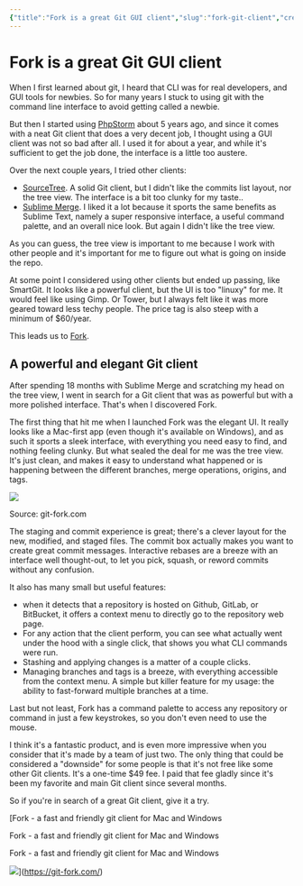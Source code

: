```yaml
---
{"title":"Fork is a great Git GUI client","slug":"fork-git-client","created":"2022-09-14T10:00:33.000Z","updated":"2024-12-07T22:10:43.463+01:00","dg-publish":true,"dg-list-home":true,"project":["[[noobthink.com]]"],"excerpt":"Are you looking for a great Git client? Give Fork a try, it’s awesome.","permalink":"/projects/digital-garden/articles/fork-git-client/","dgPassFrontmatter":true}
---
```


# Fork is a great Git GUI client
When I first learned about git, I heard that CLI was for real developers, and GUI tools for newbies. So for many years I stuck to using git with the command line interface to avoid getting called a newbie.

But then I started using [PhpStorm](https://www.jetbrains.com/phpstorm/) about 5 years ago, and since it comes with a neat Git client that does a very decent job, I thought using a GUI client was not so bad after all. I used it for about a year, and while it's sufficient to get the job done, the interface is a little too austere.

Over the next couple years, I tried other clients:

- [SourceTree](https://www.sourcetreeapp.com/). A solid Git client, but I didn't like the commits list layout, nor the tree view. The interface is a bit too clunky for my taste..
- [Sublime Merge](https://www.sublimemerge.com/). I liked it a lot because it sports the same benefits as Sublime Text, namely a super responsive interface, a useful command palette, and an overall nice look. But again I didn't like the tree view.

As you can guess, the tree view is important to me because I work with other people and it's important for me to figure out what is going on inside the repo.

At some point I considered using other clients but ended up passing, like SmartGit. It looks like a powerful client, but the UI is too "linuxy" for me. It would feel like using Gimp. Or Tower, but I always felt like it was more geared toward less techy people. The price tag is also steep with a minimum of $60/year.

This leads us to [Fork](https://git-fork.com/).

## A powerful and elegant Git client

After spending 18 months with Sublime Merge and scratching my head on the tree view, I went in search for a Git client that was as powerful but with a more polished interface. That's when I discovered Fork.

The first thing that hit me when I launched Fork was the elegant UI. It really looks like a Mac-first app (even though it's available on Windows), and as such it sports a sleek interface, with everything you need easy to find, and nothing feeling clunky.
But what sealed the deal for me was the tree view. It's just clean, and makes it easy to understand what happened or is happening between the different branches, merge operations, origins, and tags.

![](__GHOST_URL__/content/images/2022/09/image.jpeg)

Source: git-fork.com

The staging and commit experience is great; there's a clever layout for the new, modified, and staged files. The commit box actually makes you want to create great commit messages.
Interactive rebases are a breeze with an interface well thought-out, to let you pick, squash, or reword commits without any confusion.

It also has many small but useful features:

- when it detects that a repository is hosted on Github, GitLab, or BitBucket, it offers a context menu to directly go to the repository web page.
- For any action that the client perform, you can see what actually went under the hood with a single click, that shows you what CLI commands were run.
- Stashing and applying changes is a matter of a couple clicks.
- Managing branches and tags is a breeze, with everything accessible from the context menu. A simple but killer feature for my usage: the ability to fast-forward multiple branches at a time.

Last but not least, Fork has a command palette to access any repository or command in just a few keystrokes, so you don't even need to use the mouse.

I think it's a fantastic product, and is even more impressive when you consider that it's made by a team of just two. The only thing that could be considered a "downside" for some people is that it's not free like some other Git clients. It's a one-time $49 fee. I paid that fee gladly since it's been my favorite and main Git client since several months.

So if you're in search of a great Git client, give it a try.

[Fork - a fast and friendly git client for Mac and Windows

Fork - a fast and friendly git client for Mac and Windows

Fork - a fast and friendly git client for Mac and Windows

![](https://fork.dev/images/twitter4.jpg)](https://git-fork.com/)
